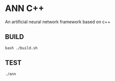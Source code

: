 # ANN C++
An artificial neural network framework based on c++

## BUILD

```
bash ./build.sh
```

## TEST

```
./ann
```